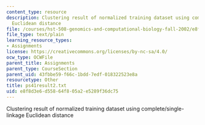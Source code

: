```yaml
---
content_type: resource
description: Clustering result of normalized training dataset using complete/single-linkage
  Euclidean distance
file: /courses/hst-508-genomics-and-computational-biology-fall-2002/e8f8d3e6d55864f805a2e5289f36dc75_ps41result2.txt
file_type: text/plain
learning_resource_types:
- Assignments
license: https://creativecommons.org/licenses/by-nc-sa/4.0/
ocw_type: OCWFile
parent_title: Assignments
parent_type: CourseSection
parent_uid: 43fbbe59-f66c-1bdd-7edf-018322523e8a
resourcetype: Other
title: ps41result2.txt
uid: e8f8d3e6-d558-64f8-05a2-e5289f36dc75
---
```

Clustering result of normalized training dataset using complete/single-linkage Euclidean distance
